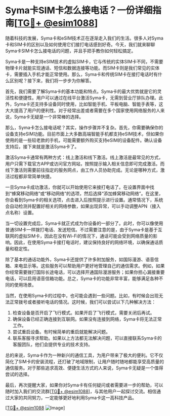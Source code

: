 # Syma卡SIM卡怎么接电话？一份详细指南[[TG💪+ @esim1088](https://t.me/s/esim1088)]

随着科技的发展，Syma卡和eSIM技术正在逐渐走入我们的生活。很多人对Syma卡和SIM卡的区别以及如何使用它们接打电话感到好奇。今天，我们就来聊聊Syma卡SIM卡怎么接电话的问题，并且手把手教你如何轻松搞定。

Syma卡是一种支持eSIM技术的虚拟SIM卡，它与传统的实体SIM卡不同，不需要物理卡片就能实现通话、短信和数据连接等功能。而SIM卡则是我们常见的实体卡，需要插入手机才能正常使用。那么，Syma卡和传统SIM卡在接打电话时有什么区别呢？接下来，我们将一步步为你解答。

首先，我们需要了解Syma卡的基本功能和特点。Syma卡的最大优势就是它的灵活性和便捷性。用户可以通过在线平台激活Syma卡，无需到营业厅排队办理。此外，Syma卡还支持多设备同时使用，比如智能手机、平板电脑、智能手表等，这大大提高了用户的便利性。对于经常出差或者需要在多个国家使用网络服务的人来说，Syma卡无疑是一个非常棒的选择。

那么，Syma卡怎么接电话呢？其实，操作步骤并不复杂。首先，你需要确保你的设备支持eSIM功能。目前市面上大多数高端智能手机都支持eSIM技术，但如果你使用的是一些较老款的手机，可能需要额外购买支持eSIM的设备配件。确认设备支持后，接下来就是激活Syma卡了。

激活Syma卡通常有两种方式：线上激活和线下激活。线上激活是最常见的方式，用户只需下载官方APP或访问官方网站，按照提示输入相关信息即可完成激活。而线下激活则需要前往指定的服务网点，由工作人员协助完成。无论是哪种方式，激活过程都非常简单快捷。

一旦Syma卡成功激活，你就可以开始使用它来接打电话了。在设置界面中找到“蜂窝移动网络”或“移动网络”的选项，然后选择“添加蜂窝移动网络”。在这里，你会看到Syma卡的相关选项，点击进入后按照提示进行设置。通常情况下，系统会自动检测并配置好相关的网络参数，如果出现异常，可以手动调整APN（接入点名称）设置。

当一切设置完成后，Syma卡就正式成为你设备的一部分了。此时，你可以像使用普通SIM卡一样拨打电话、发送短信。不过需要注意的是，由于Syma卡是基于互联网的虚拟SIM卡，因此在没有Wi-Fi的情况下，通话可能会受到网络质量的影响。因此，在使用Syma卡接打电话时，建议保持良好的网络环境，以确保通话质量和稳定性。

除了基本的通话功能外，Syma卡还提供了许多附加服务，如国际漫游、语音信箱、来电显示等。这些服务可以帮助用户更好地管理自己的通信需求。例如，如果你经常需要拨打国际长途电话，可以选择开通国际漫游服务；如果你担心漏接重要电话，可以启用语音信箱功能。总之，Syma卡的功能非常丰富，能够满足各种不同的使用场景。

当然，在使用Syma卡的过程中，也可能会遇到一些问题。比如，有时候会出现无法正常拨号或者接听电话的情况。这时候，我们可以尝试以下几种解决方法：

1. 检查设备是否开启了飞行模式。如果开启了飞行模式，需要关闭后再试。
2. 确保设备已经正确连接到互联网。如果没有连接到网络，Syma卡将无法正常工作。
3. 尝试重启设备。有时候简单的重启就能解决问题。
4. 联系客服寻求帮助。如果以上方法都无法解决问题，可以直接联系Syma卡的客服团队，他们会提供专业的技术支持。

总的来说，Syma卡作为一种新兴的通信工具，为用户带来了极大的便利。它不仅简化了SIM卡的安装流程，还打破了地域限制，让用户随时随地都能享受高质量的通信服务。对于那些追求高效、便捷生活方式的人来说，Syma卡无疑是一个值得尝试的选择。

最后，再次提醒大家，如果你对Syma卡有任何疑问或者需要进一步的帮助，可以随时加入我们的交流群[[TG💪+ @esim1088](https://t.me/s/esim1088)]，与其他用户一起探讨交流。相信通过大家的共同努力，一定能够更好地利用Syma卡这一高科技产品。

[[TG💪+ @esim1088](https://t.me/s/esim1088) ![Image](https://i.postimg.cc/4NQfJmqS/Snipaste-2025-05-13-00-14-12.png)]